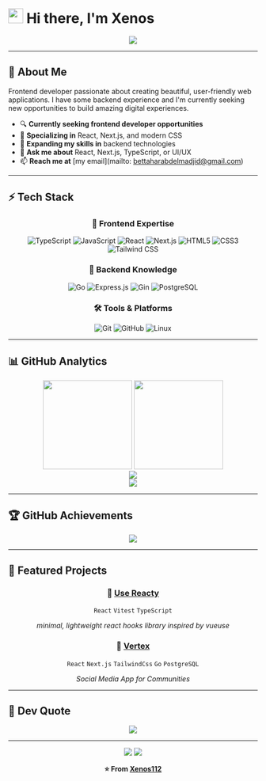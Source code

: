 # <img src="https://raw.githubusercontent.com/MartinHeinz/MartinHeinz/master/wave.gif" width="30px"> Hi there, I'm Xenos

<div align="center">
  <img src="https://readme-typing-svg.herokuapp.com/?lines=Frontend+Developer;React+%26+Next.js+Enthusiast;Always+Learning+New+Things&font=Fira%20Code&center=true&width=380&height=50&duration=4000&pause=1000">
</div>

---

## 🚀 About Me
Frontend developer passionate about creating beautiful, user-friendly web applications. I have some backend experience and I'm currently seeking new opportunities to build amazing digital experiences.

- 🔍 **Currently seeking frontend developer opportunities**
- 🎨 **Specializing in** React, Next.js, and modern CSS
- 🌱 **Expanding my skills in** backend technologies
- 💬 **Ask me about** React, Next.js, TypeScript, or UI/UX
- 📫 **Reach me at** [my email](mailto: bettaharabdelmadjid@gmail.com)

---

## ⚡ Tech Stack

<div align="center">

### 🎨 Frontend Expertise
![TypeScript](https://img.shields.io/badge/TypeScript-007ACC?style=for-the-badge&logo=typescript&logoColor=white)
![JavaScript](https://img.shields.io/badge/JavaScript-F7DF1E?style=for-the-badge&logo=javascript&logoColor=black)
![React](https://img.shields.io/badge/React-20232A?style=for-the-badge&logo=react&logoColor=61DAFB)
![Next.js](https://img.shields.io/badge/Next.js-000?style=for-the-badge&logo=nextdotjs&logoColor=white)
![HTML5](https://img.shields.io/badge/HTML5-E34F26?style=for-the-badge&logo=html5&logoColor=white)
![CSS3](https://img.shields.io/badge/CSS3-1572B6?style=for-the-badge&logo=css3&logoColor=white)
![Tailwind CSS](https://img.shields.io/badge/Tailwind_CSS-38B2AC?style=for-the-badge&logo=tailwind-css&logoColor=white)

### 🔧 Backend Knowledge
![Go](https://img.shields.io/badge/Go-00ADD8?style=for-the-badge&logo=go&logoColor=white)
![Express.js](https://img.shields.io/badge/Express.js-000000?style=for-the-badge&logo=express&logoColor=white)
![Gin](https://img.shields.io/badge/Gin-00ADD8?style=for-the-badge&logo=go&logoColor=white)
![PostgreSQL](https://img.shields.io/badge/PostgreSQL-316192?style=for-the-badge&logo=postgresql&logoColor=white)

### 🛠️ Tools & Platforms
![Git](https://img.shields.io/badge/Git-F05032?style=for-the-badge&logo=git&logoColor=white)
![GitHub](https://img.shields.io/badge/GitHub-100000?style=for-the-badge&logo=github&logoColor=white)
![Linux](https://img.shields.io/badge/Linux-FCC624?style=for-the-badge&logo=linux&logoColor=black)

</div>

---

## 📊 GitHub Analytics

<div align="center">
  <img height="180em" src="https://github-readme-stats.vercel.app/api?username=Xenos112&show_icons=true&theme=tokyonight&hide_border=true&count_private=true&include_all_commits=true" />
  <img height="180em" src="https://github-readme-stats.vercel.app/api/top-langs/?username=Xenos112&layout=compact&theme=tokyonight&hide_border=true&langs_count=8" />
</div>

<div align="center">
  <img src="https://streak-stats.demolab.com/?user=Xenos112&theme=tokyonight&hide_border=true&stroke=0000&background=1A1B27&ring=7AA2F7&fire=F7768E&currStreakLabel=F7768E" />
</div>

<div align="center">
  <img src="https://github-readme-activity-graph.vercel.app/graph?username=Xenos112&custom_title=Xenos112's%20Contribution%20Graph&bg_color=1A1B27&color=7AA2F7&line=7AA2F7&point=F7768E&hide_border=true" />
</div>

---

## 🏆 GitHub Achievements

<div align="center">
  <img src="https://github-profile-trophy.vercel.app/?username=Xenos112&theme=tokyonight&no-frame=true&column=7&margin-w=15&margin-h=15" />
</div>

---

## 🌟 Featured Projects

<div align="center">

### 🎨 [Use Reacty](https://github.com/Xenos112/use-reacty)
`React` `Vitest` `TypeScript`

*minimal, lightweight react hooks library inspired by vueuse*

### 🚀 [Vertex](https://github.com/Xenos112/vertex_app)
`React` `Next.js` `TailwindCss` `Go` `PostgreSQL`

*Social Media App for Communities*

</div>

---

## 💭 Dev Quote

<div align="center">
  <img src="https://quotes-github-readme.vercel.app/api?type=horizontal&theme=tokyonight&border=true" />
</div>

---

<div align="center">
  
  <img src="https://capsule-render.vercel.app/api?type=waving&color=gradient&height=60&section=footer" />
  
  <img src="https://komarev.com/ghpvc/?username=Xenos112&color=blueviolet&style=for-the-badge&label=Profile+Views" />
  
  **⭐️ From [Xenos112](https://github.com/Xenos112)**
  
</div>
